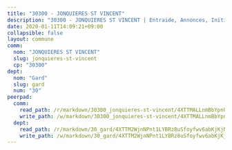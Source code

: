 ```yaml
---
title: "30300 - JONQUIERES ST VINCENT"
description: "30300 - JONQUIERES ST VINCENT | Entraide, Annonces, Initiatives"
date: 2020-01-11T14:09:21+09:00
collapsible: false
layout: commune
comm:
  nom: "JONQUIERES ST VINCENT"
  slug: jonquieres-st-vincent
  cp: "30300"
dept:
  nom: "Gard"
  slug: gard
  num: "30"
peerpad:
  comm:
    read_path: /r/markdown/30300_jonquieres-st-vincent/4XTTMALLnmBbYpnUFKXwvn6iTVEk6trj4g7xaXNtK4FkrQeqp
    write_path: /w/markdown/30300_jonquieres-st-vincent/4XTTMALLnmBbYpnUFKXwvn6iTVEk6trj4g7xaXNtK4FkrQeqp-K3TgUJMPjYuvYwZTqN4WTTnesXiYi8JNtRMWAGeGLXGjXLdvtWXJqz9JJW28AAWuS7eyppUvVc8TQqaRgF7RaMxvhXuZLhzZ2CXtXGM8PkG8mPY35WuChCEcjmhR12Vjj99DWDfx
  dept:
    read_path: /r/markdown/30_gard/4XTTM2WjnNPnt1LYBRz8uSfoyfwv6abKjKjNdBGxuvymmgvkj
    write_path: /w/markdown/30_gard/4XTTM2WjnNPnt1LYBRz8uSfoyfwv6abKjKjNdBGxuvymmgvkj-K3TgUpCvFefN2LRJ7huXqVovWWqmjJgEMWkVs9s4fhfrGjyZZK9z4gxyddycCKs6S9BWFUcJqqZYCKuxj79SWNiGiob7Xchr25rMmkVQhAFrAwBxAqY3T99GTsQfKxLrXrnx3pGK
---
```



